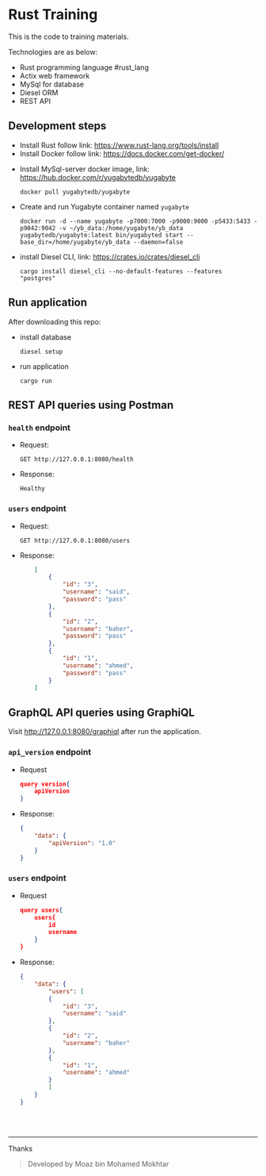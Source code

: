 # Rust Training

This is the code to training materials.

Technologies are as below:

- Rust programming language #rust_lang
- Actix web framework
- MySql for database
- Diesel ORM
- REST API

## Development steps

- Install Rust follow link: <https://www.rust-lang.org/tools/install>
- Install Docker follow link: <https://docs.docker.com/get-docker/>
<!-- TODO -->
- Install MySql-server docker image, link: <https://hub.docker.com/r/yugabytedb/yugabyte>

    ```shell
    docker pull yugabytedb/yugabyte
    ```

- Create and run Yugabyte container named `yugabyte`

    ```
    docker run -d --name yugabyte -p7000:7000 -p9000:9000 -p5433:5433 -p9042:9042 -v ~/yb_data:/home/yugabyte/yb_data yugabytedb/yugabyte:latest bin/yugabyted start --base_dir=/home/yugabyte/yb_data --daemon=false
    ```

- install Diesel CLI, link: <https://crates.io/crates/diesel_cli>

    ```
    cargo install diesel_cli --no-default-features --features "postgres"
    ```

## Run application

After downloading this repo:

- install database

    ```
    diesel setup
    ```

- run application

    ```
    cargo run
    ```

## REST API queries using Postman

### `health` endpoint

- Request:

    ```
    GET http://127.0.0.1:8080/health
    ```

- Response:

    ```
    Healthy
    ```

### `users` endpoint

- Request:

    ```
    GET http://127.0.0.1:8080/users
    ```

- Response:

    ```json
        [
            {
                "id": "3",
                "username": "said",
                "password": "pass"
            },
            {
                "id": "2",
                "username": "baher",
                "password": "pass"
            },
            {
                "id": "1",
                "username": "ahmed",
                "password": "pass"
            }
        ]
    ```

## GraphQL API queries using GraphiQL

Visit <http://127.0.0.1:8080/graphiql> after run the application.

### `api_version` endpoint

- Request

    ```json
    query version{
        apiVersion
    }
    ```

- Response:

    ```json
    {
        "data": {
            "apiVersion": "1.0"
        }
    }

    ```

### `users` endpoint

- Request

    ```json
    query users{
        users{
            id
            username
        }
    }
    ```

- Response:

    ```json
    {
        "data": {
            "users": [
            {
                "id": "3",
                "username": "said"
            },
            {
                "id": "2",
                "username": "baher"
            },
            {
                "id": "1",
                "username": "ahmed"
            }
            ]
        }
    }
    ```

<br>

<br>

---
Thanks
> Developed by Moaz bin Mohamed Mokhtar
